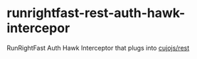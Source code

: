 runrightfast-rest-auth-hawk-intercepor
======================================

RunRightFast Auth Hawk Interceptor that plugs into [cujojs/rest](https://github.com/cujojs/rest)

